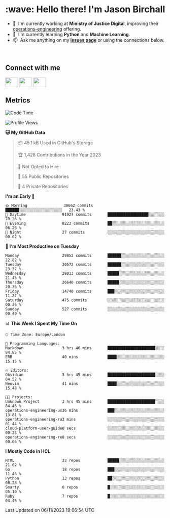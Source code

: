 <h1 align="left" id="jason-title">:wave: Hello there! I'm Jason Birchall</h1>

- :office: &nbsp;I'm currently working at **Ministry of Justice Digital**, improving their [operations-engineering](https://github.com/ministryofjustice/operations-engineering) offering.
- :seedling: &nbsp;I’m currently learning **Python** and **Machine Learning**.
- :mailbox: &nbsp;Ask me anything on my **[issues page]** or using the connections below.


<br>

<h2>Connect with me</h2>
<p>
<a href="https://twitter.com/jsonBirchall" target="blank"><img align="center" src="https://cdn.jsdelivr.net/npm/simple-icons@3.0.1/icons/twitter.svg" alt="" height="30" width="40" /></a>
<a href="https://keybase.io/json0" target="blank"><img align="center" src="https://cdn.jsdelivr.net/npm/simple-icons@3.0.1/icons/keybase.svg" alt="" height="30" width="40" /></a>
<a href="https://www.reddit.com/user/kakorate" target="blank"><img align="center" src="https://cdn.jsdelivr.net/npm/simple-icons@3.0.1/icons/reddit.svg" alt="" height="30" width="40" /></a>
</p>

<h2>Metrics</h2>

<!--START_SECTION:waka-->
![Code Time](http://img.shields.io/badge/Code%20Time-1%2C236%20hrs%203%20mins-blue)

![Profile Views](http://img.shields.io/badge/Profile%20Views-0-blue)

**🐱 My GitHub Data** 

> 📦 45.1 kB Used in GitHub's Storage 
 > 
> 🏆 1,428 Contributions in the Year 2023
 > 
> 🚫 Not Opted to Hire
 > 
> 📜 55 Public Repositories 
 > 
> 🔑 4 Private Repositories 
 > 
**I'm an Early 🐤** 

```text
🌞 Morning                30662 commits       ██████░░░░░░░░░░░░░░░░░░░   23.43 % 
🌆 Daytime                91927 commits       ██████████████████░░░░░░░   70.26 % 
🌃 Evening                8223 commits        ██░░░░░░░░░░░░░░░░░░░░░░░   06.28 % 
🌙 Night                  27 commits          ░░░░░░░░░░░░░░░░░░░░░░░░░   00.02 % 
```
📅 **I'm Most Productive on Tuesday** 

```text
Monday                   29852 commits       ██████░░░░░░░░░░░░░░░░░░░   22.82 % 
Tuesday                  30572 commits       ██████░░░░░░░░░░░░░░░░░░░   23.37 % 
Wednesday                28033 commits       █████░░░░░░░░░░░░░░░░░░░░   21.43 % 
Thursday                 26640 commits       █████░░░░░░░░░░░░░░░░░░░░   20.36 % 
Friday                   14740 commits       ███░░░░░░░░░░░░░░░░░░░░░░   11.27 % 
Saturday                 475 commits         ░░░░░░░░░░░░░░░░░░░░░░░░░   00.36 % 
Sunday                   527 commits         ░░░░░░░░░░░░░░░░░░░░░░░░░   00.40 % 
```


📊 **This Week I Spent My Time On** 

```text
🕑︎ Time Zone: Europe/London

💬 Programming Languages: 
Markdown                 3 hrs 46 mins       █████████████████████░░░░   84.85 % 
ERB                      40 mins             ████░░░░░░░░░░░░░░░░░░░░░   15.15 % 

🔥 Editors: 
Obsidian                 3 hrs 45 mins       █████████████████████░░░░   84.52 % 
Neovim                   41 mins             ████░░░░░░░░░░░░░░░░░░░░░   15.48 % 

🐱‍💻 Projects: 
Unknown Project          3 hrs 45 mins       █████████████████████░░░░   84.46 % 
operations-engineering-us36 mins             ███░░░░░░░░░░░░░░░░░░░░░░   13.81 % 
operations-engineering-ru3 mins              ░░░░░░░░░░░░░░░░░░░░░░░░░   01.44 % 
cloud-platform-user-guide0 secs              ░░░░░░░░░░░░░░░░░░░░░░░░░   00.23 % 
operations-engineering-re0 secs              ░░░░░░░░░░░░░░░░░░░░░░░░░   00.06 % 
```

**I Mostly Code in HCL** 

```text
HTML                     33 repos            █████░░░░░░░░░░░░░░░░░░░░   21.02 % 
Go                       18 repos            ███░░░░░░░░░░░░░░░░░░░░░░   11.46 % 
Python                   13 repos            ██░░░░░░░░░░░░░░░░░░░░░░░   08.28 % 
Smarty                   8 repos             █░░░░░░░░░░░░░░░░░░░░░░░░   05.10 % 
Ruby                     7 repos             █░░░░░░░░░░░░░░░░░░░░░░░░   04.46 % 
```




 Last Updated on 06/11/2023 19:06:54 UTC
<!--END_SECTION:waka-->

<!-- links -->

[issues page]: https://github.com/jasonBirchall/jasonBirchall/issues "jasonBirchall/issues"
